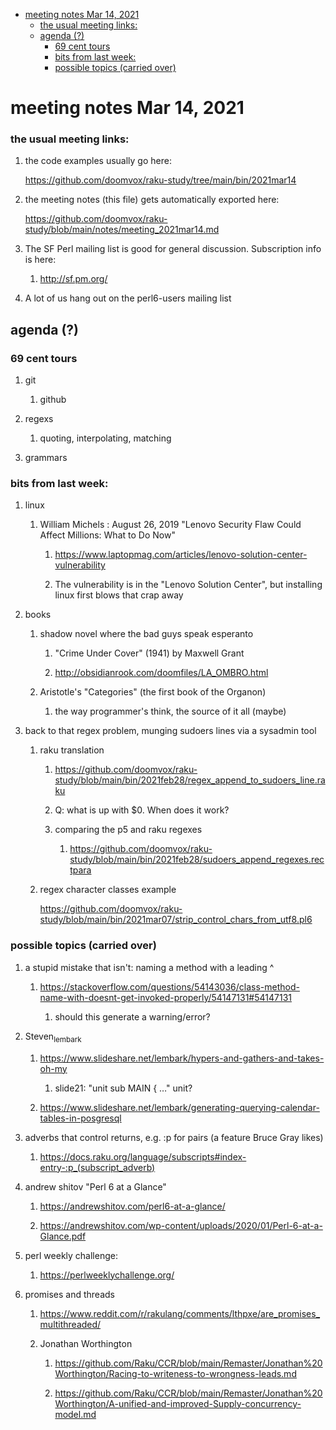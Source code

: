 - [meeting notes Mar 14, 2021](#org3479d84)
    - [the usual meeting links:](#org30dd53a)
  - [agenda (?)](#orgd5f7b4d)
    - [69 cent tours](#org538d891)
    - [bits from last week:](#org967c35f)
    - [possible topics (carried over)](#org8086ee4)


<a id="org3479d84"></a>

# meeting notes Mar 14, 2021


<a id="org30dd53a"></a>

### the usual meeting links:

1.  the code examples usually go here:

    <https://github.com/doomvox/raku-study/tree/main/bin/2021mar14>

2.  the meeting notes (this file) gets automatically exported here:

    <https://github.com/doomvox/raku-study/blob/main/notes/meeting_2021mar14.md>

3.  The SF Perl mailing list is good for general discussion.  Subscription info is here:

    1.  <http://sf.pm.org/>

4.  A lot of us hang out on the perl6-users mailing list


<a id="orgd5f7b4d"></a>

## agenda (?)


<a id="org538d891"></a>

### 69 cent tours

1.  git

    1.  github

2.  regexs

    1.  quoting, interpolating, matching

3.  grammars


<a id="org967c35f"></a>

### bits from last week:

1.  linux

    1.  William Michels : August 26, 2019 "Lenovo Security Flaw Could Affect Millions: What to Do Now"
    
        1.  <https://www.laptopmag.com/articles/lenovo-solution-center-vulnerability>
        
        2.  The vulnerability is in the "Lenovo Solution Center", but installing linux first blows that crap away

2.  books

    1.  shadow novel where the bad guys speak esperanto
    
        1.  "Crime Under Cover" (1941) by Maxwell Grant
        
        2.  <http://obsidianrook.com/doomfiles/LA_OMBRO.html>
    
    2.  Aristotle's "Categories" (the first book of the Organon)
    
        1.  the way programmer's think, the source of it all (maybe)

3.  back to that regex problem, munging sudoers lines via a sysadmin tool

    1.  raku translation
    
        1.  <https://github.com/doomvox/raku-study/blob/main/bin/2021feb28/regex_append_to_sudoers_line.raku>
        
        2.  Q: what is up with $0.  When does it work?
        
        3.  comparing the p5 and raku regexes
        
            1.  <https://github.com/doomvox/raku-study/blob/main/bin/2021feb28/sudoers_append_regexes.rectpara>
    
    2.  regex character classes example
    
        <https://github.com/doomvox/raku-study/blob/main/bin/2021mar07/strip_control_chars_from_utf8.pl6>


<a id="org8086ee4"></a>

### possible topics (carried over)

1.  a stupid mistake that isn't: naming a method with a leading ^

    1.  <https://stackoverflow.com/questions/54143036/class-method-name-with-doesnt-get-invoked-properly/54147131#54147131>
    
        1.  should this generate a warning/error?

2.  Steven<sub>lembark</sub>

    1.  <https://www.slideshare.net/lembark/hypers-and-gathers-and-takes-oh-my>
    
        1.  slide21:  "unit sub MAIN { &#x2026;"  unit?
    
    2.  <https://www.slideshare.net/lembark/generating-querying-calendar-tables-in-posgresql>

3.  adverbs that control returns, e.g. :p for pairs (a feature Bruce Gray likes)

    1.  <https://docs.raku.org/language/subscripts#index-entry-:p_(subscript_adverb)>

4.  andrew shitov "Perl 6 at a Glance"

    1.  <https://andrewshitov.com/perl6-at-a-glance/>
    
    2.  <https://andrewshitov.com/wp-content/uploads/2020/01/Perl-6-at-a-Glance.pdf>

5.  perl weekly challenge:

    1.  <https://perlweeklychallenge.org/>

6.  promises and threads

    1.  <https://www.reddit.com/r/rakulang/comments/lthpxe/are_promises_multithreaded/>
    
    2.  Jonathan Worthington
    
        1.  <https://github.com/Raku/CCR/blob/main/Remaster/Jonathan%20Worthington/Racing-to-writeness-to-wrongness-leads.md>
        
        2.  <https://github.com/Raku/CCR/blob/main/Remaster/Jonathan%20Worthington/A-unified-and-improved-Supply-concurrency-model.md>
